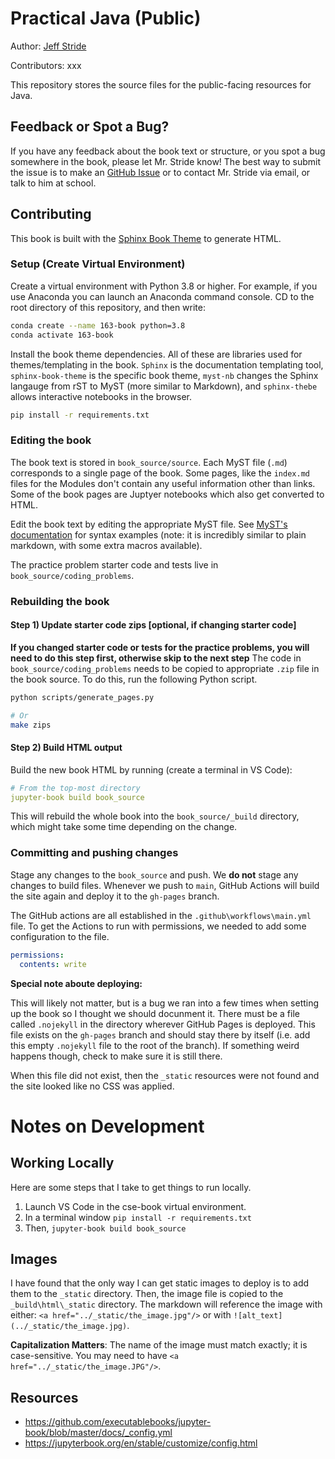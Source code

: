 # Practical Java (Public)

Author: [Jeff Stride](https://www.mrstride.com/)

Contributors: xxx

This repository stores the source files for the public-facing resources for Java.

## Feedback or Spot a Bug?

If you have any feedback about the book text or structure, or you spot a bug somewhere in the book, please let Mr. Stride know! The best way to submit the issue
is to make an [GitHub Issue](https://github.com/jeffstride/idp/issues) or to contact Mr. Stride via email, or talk to him at school.

## Contributing

This book is built with the [Sphinx Book Theme](https://sphinx-book-theme.readthedocs.io/en/latest/index.html) to generate HTML.

### Setup (Create Virtual Environment)

Create a virtual environment with Python 3.8 or higher. For example, if you use Anaconda you can launch an Anaconda command
console. CD to the root directory of this repository, and then write:

```bash
conda create --name 163-book python=3.8
conda activate 163-book
```

Install the book theme dependencies. All of these are libraries used for themes/templating in the book. `Sphinx` is the documentation templating tool, `sphinx-book-theme` 
is the specific book theme, `myst-nb` changes the Sphinx langauge from rST to MyST (more similar to Markdown), and `sphinx-thebe` allows interactive notebooks in the browser.

```bash
pip install -r requirements.txt
```

### Editing the book

The book text is stored in `book_source/source`. Each MyST file (`.md`) corresponds to a single page of the book. Some pages, like the `index.md` files for the Modules don't contain any useful information other than links. Some of the book pages are Juptyer notebooks which also get converted to HTML.

Edit the book text by editing the appropriate MyST file. See [MyST's documentation](https://myst-parser.readthedocs.io/en/latest/) for syntax examples (note: it is incredibly similar to plain markdown, with some extra macros available).

The practice problem starter code and tests live in `book_source/coding_problems`.

### Rebuilding the book

#### Step 1) Update starter code zips [optional, if changing starter code]

**If you changed starter code or tests for the practice problems, you will need to do this step first, otherwise skip to the next step** The code in `book_source/coding_problems` needs to be copied to appropriate `.zip` file in the book source. To do this, run the following Python script.

```bash
python scripts/generate_pages.py

# Or
make zips
```

#### Step 2) Build HTML output

Build the new book HTML by running (create a terminal in VS Code):

```yaml
# From the top-most directory
jupyter-book build book_source
```

This will rebuild the whole book into the `book_source/_build` directory, which might take some time depending on the change.

### Committing and pushing changes

Stage any changes to the `book_source` and push. We **do not** stage any changes to build files. Whenever we push to `main`,
GitHub Actions will build the site again and deploy it to the `gh-pages` branch. 

The GitHub actions are all established in the `.github\workflows\main.yml` file.  To get the Actions to run with permissions, 
we needed to add some configuration to the file.
```yaml
permissions:
  contents: write
```

**Special note aboute deploying:**

This will likely not matter, but is a bug we ran into a few times when setting up the book so I thought we should docunment it. 
There must be a file called `.nojekyll` in the directory wherever GitHub Pages is deployed. This file exists on the `gh-pages` branch
and should stay there by itself (i.e. add this empty `.nojekyll` file to the root of the branch). If something weird happens though, check to make sure it is still there.

When this file did not exist, then the `_static` resources were not found and the site looked like no CSS was applied.

# Notes on Development

## Working Locally
Here are some steps that I take to get things to run locally. 
1. Launch VS Code in the cse-book virtual environment.
2. In a terminal window `pip install -r requirements.txt`
3. Then, `jupyter-book build book_source` 

## Images
I have found that the only way I can get static images to deploy is to add them to the `_static` directory.
Then, the image file is copied to the `_build\html\_static` directory. The markdown will reference the image
with either: `<a href="../_static/the_image.jpg"/>` or with `![alt_text](../_static/the_image.jpg)`.

**Capitalization Matters**: The name of the image must match exactly; it is case-sensitive. You may need
to have `<a href="../_static/the_image.JPG"/>`.

## Resources
* https://github.com/executablebooks/jupyter-book/blob/master/docs/_config.yml
* https://jupyterbook.org/en/stable/customize/config.html



